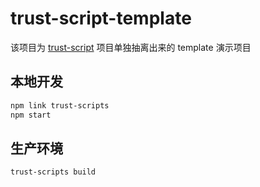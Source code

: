 # trust-script-template

该项目为 [trust-script](https://gitlab.com/BeAce/trust-scripts-template) 项目单独抽离出来的 template 演示项目

## 本地开发

```sh
npm link trust-scripts
npm start
```

## 生产环境

```sh
trust-scripts build
```

